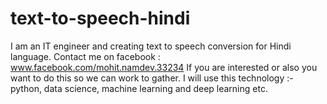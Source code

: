 # text-to-speech-hindi
I am an IT engineer and creating text to speech conversion for Hindi language.
Contact me on facebook : www.facebook.com/mohit.namdev.33234
If you are interested or also you want to do this so we can work to gather. 
I will use this technology :- python, data science,  machine learning and deep learning etc.
